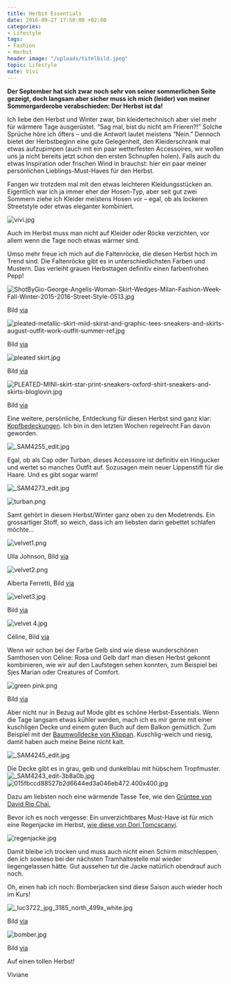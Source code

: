 ```yaml
---
title: Herbst Essentials
date: 2016-09-27 17:50:00 +02:00
categories:
- Lifestyle
tags:
- Fashion
- Herbst
header image: "/uploads/titelbild.jpeg"
topic: Lifestyle
mate: Vivi
---
```


**Der September hat sich zwar noch sehr von seiner sommerlichen Seite gezeigt, doch langsam aber sicher muss ich mich (leider) von meiner Sommergarderobe verabschieden: Der Herbst ist da!**

Ich liebe den Herbst und Winter zwar, bin kleidertechnisch aber viel mehr für wärmere Tage ausgerüstet. “Sag mal, bist du nicht am Frieren?!” Solche Sprüche höre ich öfters – und die Antwort lautet meistens “Nein.” Dennoch bietet der Herbstbeginn eine gute Gelegenheit, den Kleiderschrank mal etwas aufzupimpen (auch mit ein paar wetterfesten Accessoires, wir wollen uns ja nicht bereits jetzt schon den ersten Schnupfen holen). Falls auch du etwas Inspiration oder frischen Wind in brauchst: hier ein paar meiner persönlichen Lieblings-Must-Haves für den Herbst.

Fangen wir trotzdem mal mit den etwas leichteren Kleidungsstücken an. Eigentlich war ich ja immer eher der Hosen-Typ, aber seit gut zwei Sommern ziehe ich Kleider meistens Hosen vor – egal, ob als lockeren Streetstyle oder etwas eleganter kombiniert.

![vivi.jpg](/uploads/vivi.jpg)

Auch im Herbst muss man nicht auf Kleider oder Röcke verzichten, vor allem wenn die Tage noch etwas wärmer sind.

Umso mehr freue ich mich auf die Faltenröcke, die diesen Herbst hoch im Trend sind. Die Faltenröcke gibt es in unterschiedlichsten Farben und Mustern. Das verleiht grauen Herbsttagen definitiv einen farbenfrohen Pepp!

![ShotByGio-George-Angelis-Woman-Skirt-Wedges-Milan-Fashion-Week-Fall-Winter-2015-2016-Street-Style-0513.jpg](/uploads/ShotByGio-George-Angelis-Woman-Skirt-Wedges-Milan-Fashion-Week-Fall-Winter-2015-2016-Street-Style-0513.jpg)

Bild [via](http://shotbygio.com/tag/mfw-fallwinter-20152016-street-style/page/3/)

![pleated-metallic-skirt-miid-skirst-and-graphic-tees-sneakers-and-skirts-august-outfit-work-outfit-summer-ref.jpg](/uploads/pleated-metallic-skirt-miid-skirst-and-graphic-tees-sneakers-and-skirts-august-outfit-work-outfit-summer-ref.jpg)

Bild [via](http://www.closetfulofclothes.com/how-to-wear-pleated-skirts/)

![pleated skirt.jpg](/uploads/pleated%20skirt.jpg)

Bild [via](https://www.pinterest.com/pin/344525440223122014/)

![PLEATED-MINI-skirt-star-print-sneakers-oxford-shirt-sneakers-and-skirts-bloglovin.jpg](/uploads/PLEATED-MINI-skirt-star-print-sneakers-oxford-shirt-sneakers-and-skirts-bloglovin.jpg)

Bild [via](http://www.closetfulofclothes.com/how-to-wear-pleated-skirts/)

Eine weitere, persönliche, Entdeckung für diesen Herbst sind ganz klar: [Kopfbedeckungen](https://siroop.ch/mode-accessoires/accessoires/caps/5-panel-cap-hype-fruits-white-fruits-onesize-591304?utm_source=smates&utm_medium=editorial&utm_campaign=smates_q416_vivi&utm_content=cap). Ich bin in den letzten Wochen regelrecht Fan davon geworden.

![_SAM4255_edit.jpg](/uploads/_SAM4255_edit.jpg)

Egal, ob als Cap oder Turban, dieses Accessoire ist definitiv ein Hingucker und wertet so manches Outfit auf. Sozusagen mein neuer Lippenstift für die Haare. Und es gibt sogar warm!

![_SAM4273_edit.jpg](/uploads/_SAM4273_edit.jpg)

![turban.png](/uploads/turban.png)

Samt gehört in diesem Herbst/Winter ganz oben zu den Modetrends. Ein grossartiger Stoff, so weich, dass ich am liebsten darin gebettet schlafen möchte…

![velvet1.png](/uploads/velvet1.png)

Ulla Johnson, Bild [via](https://www.pinterest.com/source/ullajohnson.com)

![velvet2.png](/uploads/velvet2.png)

Alberta Ferretti, Bild [via](https://www.pinterest.com/livinglycom/)

![velvet3.jpg](/uploads/velvet3.jpg)

Bild [via](https://www.pinterest.com/vogueparis/)

![velvet 4.jpg](/uploads/velvet%204.jpg)

Céline, Bild [via](https://www.pinterest.com/source/celine.com)

Wenn wir schon bei der Farbe Gelb sind wie diese wunderschönen Samthosen von Céline: Rosa und Gelb darf man diesen Herbst gekonnt kombinieren, wie wir auf den Laufstegen sehen konnten, zum Beispiel bei Sjes Marian oder Creatures of Comfort.

![green pink.png](/uploads/green%20pink.png)

Bild [via](http://www.ishawadhwa.com/2016/06/13/fall-trend-2016-yellow-dusty-pink/)

Aber nicht nur in Bezug auf Mode gibt es schöne Herbst-Essentials. Wenn die Tage langsam etwas kühler werden, mach ich es mir gerne mit einer kuschligen Decke und einem guten Buch auf dem Balkon gemütlich. Zum Beispiel mit der [Baumwolldecke von Klippan](https://siroop.ch/wohnen-haushalt/wohnzimmer/zierkissen-plaids/baumwolldecke-klippan-chenille-federn-680236?utm_source=smates&utm_medium=editorial&utm_campaign=smates_q416_vivi&utm_content=klippan). Kuschlig-weich und riesig, damit haben auch meine Beine nicht kalt.

![_SAM4245_edit.jpg](/uploads/_SAM4245_edit.jpg)

Die Decke gibt es in grau, gelb und dunkelblau mit hübschem Tropfmuster.
![_SAM4243_edit-3b8a0b.jpg](/uploads/_SAM4243_edit-3b8a0b.jpg)
![015fbccd88527b2d6644ed3a046eb472.400x400.jpg](/uploads/015fbccd88527b2d6644ed3a046eb472.400x400.jpg)

Dazu am liebsten noch eine wärmende Tasse Tee, wie den [Grüntee von David Rio Chai.](https://siroop.ch/lebensmittel-getraenke/fruehstueck-kaffee-tee/loser-tee/tortoise-green-tea-chai-398g-660557?utm_source=smates&utm_medium=editorial&utm_campaign=smates_q416_vivi&utm_content=chai)

Bevor ich es noch vergesse: Ein unverzichtbares Must-Have ist für mich eine Regenjacke im Herbst, [wie diese von Dori Tomcscanyi](https://siroop.ch/mode-accessoires/damenmode/jacken/lasergeschnittene-regenjacke-342219?utm_source=smates&utm_medium=editorial&utm_campaign=smates_q416_vivi&utm_content=regenjacke).

![regenjacke.jpg](/uploads/regenjacke.jpg)

Damit bleibe ich trocken und muss auch nicht einen Schirm mitschleppen, den ich sowieso bei der nächsten Tramhaltestelle mal wieder liegengelassen hätte. Gut aussehen tut die Jacke natürlich obendrauf auch noch.

Oh, einen hab ich noch: Bomberjacken sind diese Saison auch wieder hoch im Kurs!

![_luc3722_jpg_3185_north_499x_white.jpg](/uploads/_luc3722_jpg_3185_north_499x_white.jpg)

Bild [via](http://en.vogue.fr/fashion/fashion-inspiration/diaporama/fall-winter-2016-2017-trend-bomber-jackets/26297#le-bomber-du-defile-philosophy-di-lorenzo-serafini-automne-hiver-2016-2017)

![bomber.jpg](/uploads/bomber.jpg)

Bild [via](https://www.pinterest.com/voguemagazine/)

Auf einen tollen Herbst!

Viviane